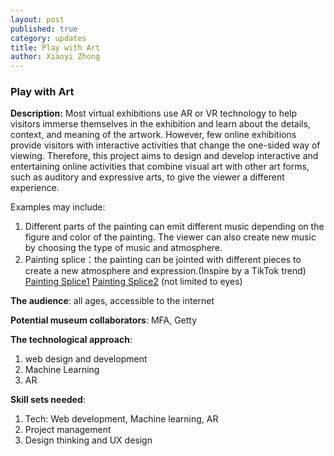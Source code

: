 ```yaml
---
layout: post
published: true
category: updates
title: Play with Art
author: Xiaoyi Zhong
---
```

### Play with Art

**Description:**
Most virtual exhibitions use AR or VR technology to help visitors immerse themselves in the exhibition and learn about the details, context, and meaning of the artwork. However, few online exhibitions provide visitors with interactive activities that change the one-sided way of viewing. Therefore, this project aims to design and develop interactive and entertaining online activities that combine visual art with other art forms, such as auditory and expressive arts, to give the viewer a different experience.

Examples may include:
1) Different parts of the painting can emit different music depending on the figure and color of the painting. The viewer can also create new music by choosing the type of music and atmosphere.
2) Painting splice：the painting can be jointed with different pieces to create a new atmosphere and expression.(Inspire by a TikTok trend)
[Painting Splice1](https://drive.google.com/file/d/1eVgLZ7hUvdlyFo5RxjVjnSC9-a1rZrBE/view?usp=sharing)
[Painting Splice2](https://drive.google.com/file/d/1jwaNAd0nTRd9tY5KU8-TtoieDOM6vjQz/view?usp=sharing)
(not limited to eyes)

**The audience**: all ages, accessible to the internet

**Potential museum collaborators**: MFA, Getty

**The technological approach**: 
1. web design and development
2. Machine Learning
3. AR

**Skill sets needed**:
1. Tech: Web development, Machine learning, AR
2. Project management
3. Design thinking and UX design
